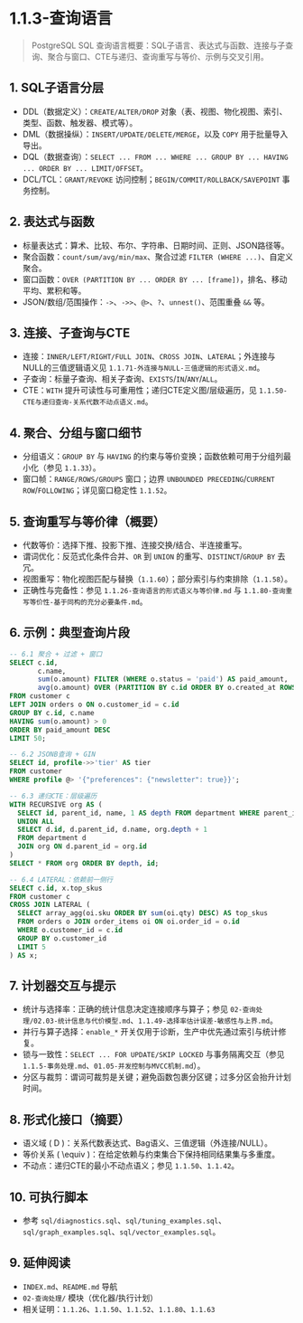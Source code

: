 ﻿# 1.1.3-查询语言

> PostgreSQL SQL 查询语言概要：SQL子语言、表达式与函数、连接与子查询、聚合与窗口、CTE与递归、查询重写与等价、示例与交叉引用。

## 1. SQL子语言分层

- DDL（数据定义）：`CREATE/ALTER/DROP` 对象（表、视图、物化视图、索引、类型、函数、触发器、模式等）。
- DML（数据操纵）：`INSERT/UPDATE/DELETE/MERGE`，以及 `COPY` 用于批量导入导出。
- DQL（数据查询）：`SELECT ... FROM ... WHERE ... GROUP BY ... HAVING ... ORDER BY ... LIMIT/OFFSET`。
- DCL/TCL：`GRANT/REVOKE` 访问控制；`BEGIN/COMMIT/ROLLBACK/SAVEPOINT` 事务控制。

## 2. 表达式与函数

- 标量表达式：算术、比较、布尔、字符串、日期时间、正则、JSON路径等。
- 聚合函数：`count/sum/avg/min/max`、聚合过滤 `FILTER (WHERE ...)`、自定义聚合。
- 窗口函数：`OVER (PARTITION BY ... ORDER BY ... [frame])`，排名、移动平均、累积和等。
- JSON/数组/范围操作：`->`、`->>`、`@>`、`?`、`unnest()`、范围重叠 `&&` 等。

## 3. 连接、子查询与CTE

- 连接：`INNER/LEFT/RIGHT/FULL JOIN`、`CROSS JOIN`、`LATERAL`；外连接与NULL的三值逻辑语义见 `1.1.71-外连接与NULL-三值逻辑的形式语义.md`。
- 子查询：标量子查询、相关子查询、`EXISTS`/`IN`/`ANY`/`ALL`。
- CTE：`WITH` 提升可读性与可重用性；递归CTE定义图/层级遍历，见 `1.1.50-CTE与递归查询-关系代数不动点语义.md`。

## 4. 聚合、分组与窗口细节

- 分组语义：`GROUP BY` 与 `HAVING` 的约束与等价变换；函数依赖可用于分组列最小化（参见 `1.1.33`）。
- 窗口帧：`RANGE/ROWS/GROUPS` 窗口；边界 `UNBOUNDED PRECEDING`/`CURRENT ROW`/`FOLLOWING`；详见窗口稳定性 `1.1.52`。

## 5. 查询重写与等价律（概要）

- 代数等价：选择下推、投影下推、连接交换/结合、半连接重写。
- 谓词优化：反范式化条件合并、`OR` 到 `UNION` 的重写、`DISTINCT`/`GROUP BY` 去冗。
- 视图重写：物化视图匹配与替换（`1.1.60`）；部分索引与约束排除（`1.1.58`）。
- 正确性与完备性：参见 `1.1.26-查询语言的形式语义与等价律.md` 与 `1.1.80-查询重写等价性-基于同构的充分必要条件.md`。

## 6. 示例：典型查询片段

```sql
-- 6.1 聚合 + 过滤 + 窗口
SELECT c.id,
       c.name,
       sum(o.amount) FILTER (WHERE o.status = 'paid') AS paid_amount,
       avg(o.amount) OVER (PARTITION BY c.id ORDER BY o.created_at ROWS BETWEEN 3 PRECEDING AND CURRENT ROW) AS mov_avg
FROM customer c
LEFT JOIN orders o ON o.customer_id = c.id
GROUP BY c.id, c.name
HAVING sum(o.amount) > 0
ORDER BY paid_amount DESC
LIMIT 50;

-- 6.2 JSONB查询 + GIN
SELECT id, profile->>'tier' AS tier
FROM customer
WHERE profile @> '{"preferences": {"newsletter": true}}';

-- 6.3 递归CTE：层级遍历
WITH RECURSIVE org AS (
  SELECT id, parent_id, name, 1 AS depth FROM department WHERE parent_id IS NULL
  UNION ALL
  SELECT d.id, d.parent_id, d.name, org.depth + 1
  FROM department d
  JOIN org ON d.parent_id = org.id
)
SELECT * FROM org ORDER BY depth, id;

-- 6.4 LATERAL：依赖前一侧行
SELECT c.id, x.top_skus
FROM customer c
CROSS JOIN LATERAL (
  SELECT array_agg(oi.sku ORDER BY sum(oi.qty) DESC) AS top_skus
  FROM orders o JOIN order_items oi ON oi.order_id = o.id
  WHERE o.customer_id = c.id
  GROUP BY o.customer_id
  LIMIT 5
) AS x;
```

## 7. 计划器交互与提示

- 统计与选择率：正确的统计信息决定连接顺序与算子；参见 `02-查询处理/02.03-统计信息与代价模型.md`、`1.1.49-选择率估计误差-敏感性与上界.md`。
- 并行与算子选择：`enable_*` 开关仅用于诊断，生产中优先通过索引与统计修复。
- 锁与一致性：`SELECT ... FOR UPDATE/SKIP LOCKED` 与事务隔离交互（参见 `1.1.5-事务处理.md`、`01.05-并发控制与MVCC机制.md`）。
- 分区与裁剪：谓词可裁剪是关键；避免函数包裹分区键；过多分区会抬升计划时间。

## 8. 形式化接口（摘要）

- 语义域 \( D \)：关系代数表达式、Bag语义、三值逻辑（外连接/NULL）。
- 等价关系 \( \equiv \)：在给定依赖与约束集合下保持相同结果集与多重度。
- 不动点：递归CTE的最小不动点语义；参见 `1.1.50`、`1.1.42`。

## 10. 可执行脚本

- 参考 `sql/diagnostics.sql`、`sql/tuning_examples.sql`、`sql/graph_examples.sql`、`sql/vector_examples.sql`。

## 9. 延伸阅读

- `INDEX.md`、`README.md` 导航
- `02-查询处理/` 模块（优化器/执行计划）
- 相关证明：`1.1.26`、`1.1.50`、`1.1.52`、`1.1.80`、`1.1.63`
